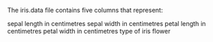 The iris.data file contains five columns that represent:

sepal length in centimetres
sepal width in centimetres
petal length in centimetres
petal width in centimetres
type of iris flower